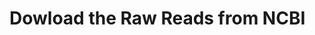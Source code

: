 <h1 align="center>Scripts Used for Lobster Assembly</h1>

<h2 align="center">Dowload the Raw Reads from NCBI</h2>

